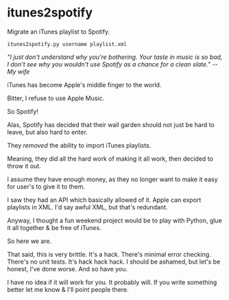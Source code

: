 # itunes2spotify
Migrate an iTunes playlist to Spotify.

`itunes2spotify.py username playlist.xml`

*"I just don't understand why you're bothering. Your taste in music is so bad, I don't see why you wouldn't use Spotify as a chance for a clean slate." -- My wife*

iTunes has become Apple's middle finger to the world.

Bitter, I refuse to use Apple Music.

So Spotify!

Alas, Spotify has decided that their wall garden should not just be hard to
leave, but also hard to enter.  

They *removed* the ability to import iTunes playlists.  

Meaning, they did all the hard work of making it all work, then decided to
throw it out.

I assume they have enough money, as they no longer want to make it easy
for user's to give it to them.

I saw they had an API which basically allowed of it.  Apple can
export playlists in XML.  I'd say awful XML, but that's redundant.  

Anyway, I thought a fun weekend project would be to play with Python, glue it
 all together & be free of iTunes.  

So here we are.

That said, this is very brittle.  It's a hack.  There's minimal error checking.
There's no unit tests.  It's hack hack hack.  I should be ashamed, but
let's be honest, I've done worse.  And so have you.

I have no idea if it will work for you.  It probably will.  If you write
something better let me know & I'll point people there.
